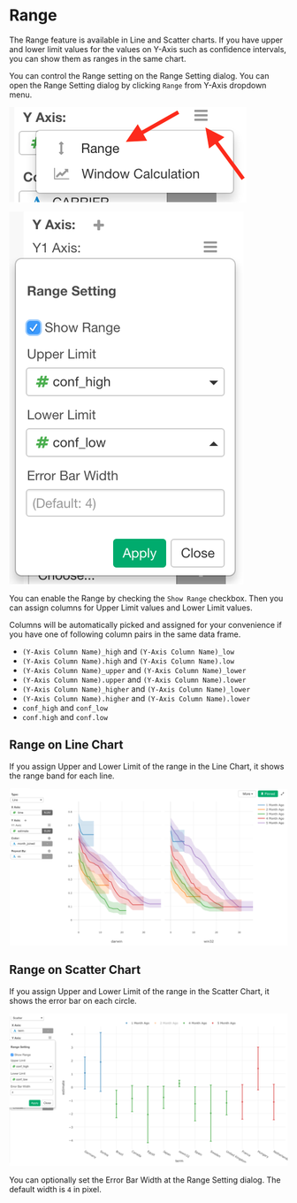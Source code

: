 # Range

The Range feature is available in Line and Scatter charts. If you have upper and lower limit values for the values on Y-Axis such as confidence intervals, you can show them as ranges in the same chart. 

You can control the Range setting on the Range Setting dialog. You can open the Range Setting dialog by clicking `Range` from Y-Axis dropdown menu.

![](images/range-toggle.png)

![](images/range-dialog.png)

You can enable the Range by checking the `Show Range` checkbox. Then you can assign columns for Upper Limit values and Lower Limit values. 

Columns will be automatically picked and assigned for your convenience if you have one of following column pairs in the same data frame. 

* `(Y-Axis Column Name)_high` and `(Y-Axis Column Name)_low`
* `(Y-Axis Column Name).high` and `(Y-Axis Column Name).low`
* `(Y-Axis Column Name)_upper` and `(Y-Axis Column Name)_lower`
* `(Y-Axis Column Name).upper` and `(Y-Axis Column Name).lower`
* `(Y-Axis Column Name)_higher` and `(Y-Axis Column Name)_lower`
* `(Y-Axis Column Name).higher` and `(Y-Axis Column Name).lower`
* `conf_high` and `conf_low`
* `conf.high` and `conf.low`


## Range on Line Chart

If you assign Upper and Lower Limit of the range in the Line Chart, it shows the range band for each line. 

![](images/range-line.png)

## Range on Scatter Chart

If you assign Upper and Lower Limit of the range in the Scatter Chart, it shows the error bar on each circle. 

![](images/range-scatter.png)

You can optionally set the Error Bar Width at the Range Setting dialog. The default width is `4` in pixel.
